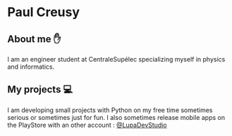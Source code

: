 # Paul Creusy

## About me ✋

I am an engineer student at CentraleSupélec specializing myself in physics and informatics.

## My projects 💻 

I am developing small projects with Python on my free time sometimes serious or sometimes just for fun. I also sometimes release mobile apps on the PlayStore with an other account : [@LupaDevStudio](https://github.com/LupaDevStudio)




<!--
**PaulCreusy/PaulCreusy** is a ✨ _special_ ✨ repository because its `README.md` (this file) appears on your GitHub profile.

Here are some ideas to get you started:

- 🔭 I’m currently working on ...
- 🌱 I’m currently learning ...
- 👯 I’m looking to collaborate on ...
- 🤔 I’m looking for help with ...
- 💬 Ask me about ...
- 📫 How to reach me: ...
- 😄 Pronouns: ...
- ⚡ Fun fact: ...
-->
